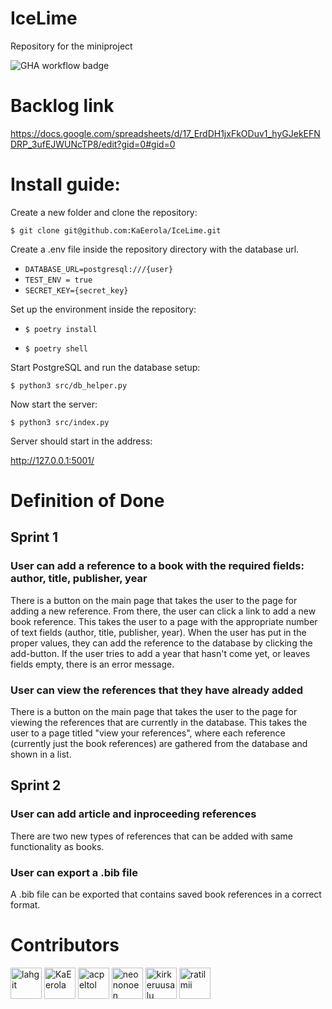 # IceLime
Repository for the miniproject

![GHA workflow badge](https://github.com/KaEerola/IceLime/workflows/CI/badge.svg)

# Backlog link

https://docs.google.com/spreadsheets/d/17_ErdDH1jxFkODuv1_hyGJekEFNDRP_3ufEJWUNcTP8/edit?gid=0#gid=0

# Install guide:

Create a new folder and clone the repository:

`$ git clone git@github.com:KaEerola/IceLime.git`

Create a .env file inside the repository directory with the database url.

* `DATABASE_URL=postgresql:///{user}`
* `TEST_ENV = true`
* `SECRET_KEY={secret_key}`

Set up the environment inside the repository:

* `$ poetry install`

* `$ poetry shell`

Start PostgreSQL and run the database setup:

`$ python3 src/db_helper.py`

Now start the server:

`$ python3 src/index.py`

Server should start in the address:

http://127.0.0.1:5001/

# Definition of Done

## Sprint 1

### User can add a reference to a book with the required fields: author, title, publisher, year

There is a button on the main page that takes the user to the page for adding a new reference. From there, the user can click a link to add a new book reference. This takes the user to a page with the appropriate number of text fields (author, title, publisher, year). When the user has put in the proper values, they can add the reference to the database by clicking the add-button. If the user tries to add a year that hasn't come yet, or leaves fields empty, there is an error message.

### User can view the references that they have already added

There is a button on the main page that takes the user to the page for viewing the references that are currently in the database. This takes the user to a page titled "view your references", where each reference (currently just the book references) are gathered from the database and shown in a list. 


## Sprint 2

### User can add article and inproceeding references

There are two new types of references that can be added with same functionality as books.

### User can export a .bib file

A .bib file can be exported that contains saved book references in a correct format. 

# Contributors


[//]: contributor-faces

<a href="https://github.com/lahgit"><img src="https://avatars.githubusercontent.com/u/149614775?s=400&v=4" title="lahgit" width="50" height="50"></a>
<a href="https://github.com/KaEerola"><img src="https://avatars.githubusercontent.com/u/157395194?v=4" title="KaEerola" width="50" height="50"></a>
<a href="https://github.com/acpeltol"><img src="https://avatars.githubusercontent.com/u/152793290?v=4" title="acpeltol" width="50" height="50"></a>
<a href="https://github.com/neononoen"><img src="https://avatars.githubusercontent.com/u/153290803?v=4" title="neononoen" width="50" height="50"></a>
<a href="https://github.com/kirkeruusalu"><img src="https://avatars.githubusercontent.com/u/128533486?v=4" title="kirkeruusalu" width="50" height="50"></a>
<a href="https://github.com/ratilmii"><img src="https://avatars.githubusercontent.com/u/32961917?v=4" title="ratilmii" width="50" height="50"></a>

[//]: contributor-faces







